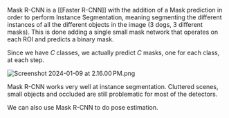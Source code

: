 Mask R-CNN is a [[Faster R-CNN]] with the addition of a Mask prediction in order to perform Instance Segmentation, meaning segmenting the different instances of all the different objects in the image (3 dogs, 3 different masks). This is done adding a single small mask network that operates on each ROI and predicts a binary mask.

Since we have $C$ classes, we actually predict $C$ masks, one for each class, at each step.

![Screenshot 2024-01-09 at 2.16.00 PM.png](Screenshot_2024-01-09_at_2.16.00_PM.png)

Mask R-CNN works very well at instance segmentation. Cluttered scenes, small objects and occluded are still problematic for most of the detectors.

We can also use Mask R-CNN to do pose estimation.